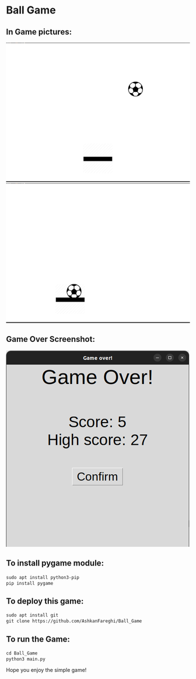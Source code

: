 
# Ball Game


## In Game pictures:

![](screen-shots/Screenshot1.png)
![](screen-shots/Screenshot3.png)

## Game Over Screenshot:

![](screen-shots/Screenshot2.png)

## To install pygame module:

    sudo apt install python3-pip
    pip install pygame   

## To deploy this game:

    sudo apt install git
    git clone https://github.com/AshkanFareghi/Ball_Game
## To run the Game:

    cd Ball_Game
    python3 main.py

Hope you enjoy the simple game!
